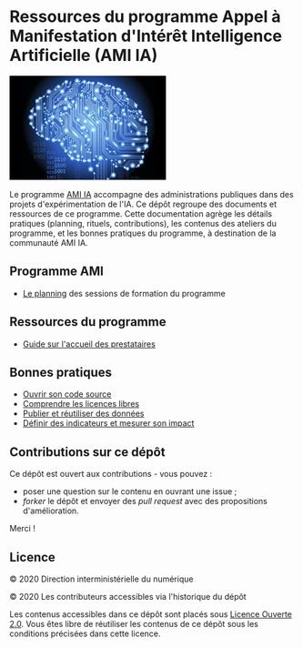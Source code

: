 # Ressources du programme Appel à Manifestation d'Intérêt Intelligence Artificielle (AMI IA) 

![Image test](./images/ia.jpg) 

Le programme [AMI IA](https://www.modernisation.gouv.fr/home/ami-intelligence-artificielle-15-nouveaux-laureats-se-saisissent-de-lia-pour-leurs-missions-de-service-public) accompagne des administrations publiques dans des projets d'expérimentation de l'IA. Ce dépôt regroupe des documents et ressources de ce programme. Cette documentation agrège les détails pratiques (planning, rituels, contributions), les contenus des ateliers du programme, et les bonnes pratiques du programme, à destination de la communauté AMI IA.


## Programme AMI

- [Le planning](./accompagnement.md) des sessions de formation du programme


## Ressources du programme

- [Guide sur l'accueil des prestataires](./guide-accueil-prestataire.md)


## Bonnes pratiques

- [Ouvrir son code source](https://github.com/entrepreneur-interet-general/eig-link/blob/master/opensource.md)
- [Comprendre les licences libres](https://github.com/entrepreneur-interet-general/eig-link/blob/master/opensource-licences.md)
- [Publier et réutiliser des données](https://github.com/entrepreneur-interet-general/eig-link/blob/master/opendata.md)
- [Définir des indicateurs et mesurer son impact](https://github.com/entrepreneur-interet-general/eig-link/blob/master/mesure-impact.md)


## Contributions sur ce dépôt

Ce dépôt est ouvert aux contributions - vous pouvez :

- poser une question sur le contenu en ouvrant une issue ;
- *forker* le dépôt et envoyer des *pull request* avec des propositions d'amélioration.

Merci  !

## Licence

© 2020 Direction interministérielle du numérique

© 2020 Les contributeurs accessibles via l'historique du dépôt

Les contenus accessibles dans ce dépôt sont placés sous [Licence Ouverte 2.0](LICENCE.md). Vous êtes libre de réutiliser les contenus de ce dépôt sous les conditions précisées dans cette licence.

